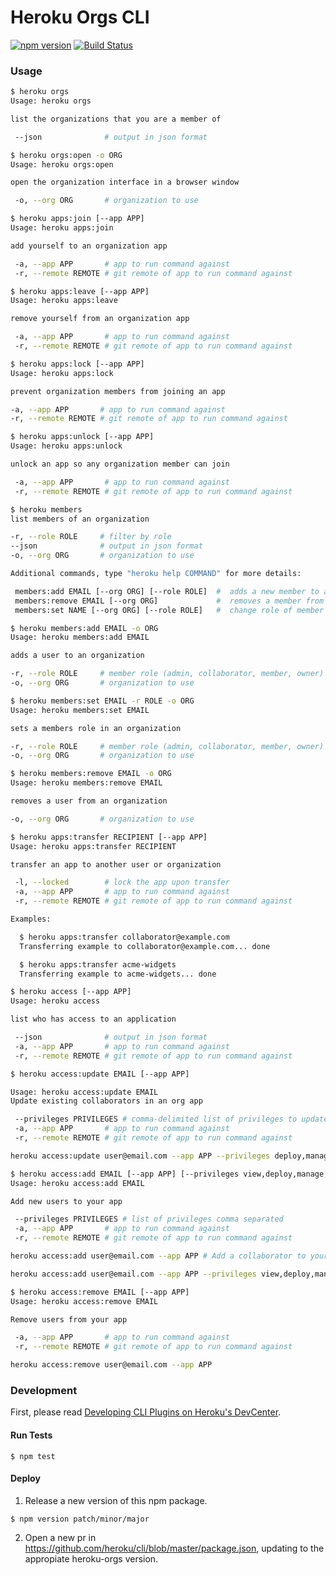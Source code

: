 Heroku Orgs CLI
===========
[![npm version](https://badge.fury.io/js/heroku-orgs.svg)](http://badge.fury.io/js/heroku-orgs)
[![Build Status](https://travis-ci.org/heroku/heroku-orgs.svg?branch=master)](https://travis-ci.org/heroku/heroku-orgs)


### Usage

```bash
$ heroku orgs
Usage: heroku orgs

list the organizations that you are a member of

 --json              # output in json format
```

```bash
$ heroku orgs:open -o ORG
Usage: heroku orgs:open

open the organization interface in a browser window

 -o, --org ORG       # organization to use
```

```bash
$ heroku apps:join [--app APP]
Usage: heroku apps:join

add yourself to an organization app

 -a, --app APP       # app to run command against
 -r, --remote REMOTE # git remote of app to run command against
 ```

```bash
$ heroku apps:leave [--app APP]
Usage: heroku apps:leave

remove yourself from an organization app

 -a, --app APP       # app to run command against
 -r, --remote REMOTE # git remote of app to run command against
 ```

 ```bash
$ heroku apps:lock [--app APP]
Usage: heroku apps:lock

prevent organization members from joining an app

 -a, --app APP       # app to run command against
 -r, --remote REMOTE # git remote of app to run command against
 ```

```bash
$ heroku apps:unlock [--app APP]
Usage: heroku apps:unlock

unlock an app so any organization member can join

 -a, --app APP       # app to run command against
 -r, --remote REMOTE # git remote of app to run command against
 ```

 ```bash
$ heroku members
list members of an organization

 -r, --role ROLE     # filter by role
 --json              # output in json format
 -o, --org ORG       # organization to use

Additional commands, type "heroku help COMMAND" for more details:

  members:add EMAIL [--org ORG] [--role ROLE]  #  adds a new member to an org
  members:remove EMAIL [--org ORG]             #  removes a member from an org
  members:set NAME [--org ORG] [--role ROLE]   #  change role of member in org
 ```

 ```bash
 $ heroku members:add EMAIL -o ORG
Usage: heroku members:add EMAIL

adds a user to an organization

 -r, --role ROLE     # member role (admin, collaborator, member, owner)
 -o, --org ORG       # organization to use
 ```

 ```bash
 $ heroku members:set EMAIL -r ROLE -o ORG
Usage: heroku members:set EMAIL

sets a members role in an organization

 -r, --role ROLE     # member role (admin, collaborator, member, owner)
 -o, --org ORG       # organization to use
 ```

 ```bash
$ heroku members:remove EMAIL -o ORG
 Usage: heroku members:remove EMAIL

removes a user from an organization

 -o, --org ORG       # organization to use
```

```bash
$ heroku apps:transfer RECIPIENT [--app APP]
Usage: heroku apps:transfer RECIPIENT

transfer an app to another user or organization

 -l, --locked        # lock the app upon transfer
 -a, --app APP       # app to run command against
 -r, --remote REMOTE # git remote of app to run command against

Examples:

  $ heroku apps:transfer collaborator@example.com
  Transferring example to collaborator@example.com... done

  $ heroku apps:transfer acme-widgets
  Transferring example to acme-widgets... done
```

```bash
$ heroku access [--app APP]
Usage: heroku access

list who has access to an application

 --json              # output in json format
 -a, --app APP       # app to run command against
 -r, --remote REMOTE # git remote of app to run command against
```


```bash
$ heroku access:update EMAIL [--app APP]

Usage: heroku access:update EMAIL
Update existing collaborators in an org app

 --privileges PRIVILEGES # comma-delimited list of privileges to update (deploy,manage,operate,view)
 -a, --app APP       # app to run command against
 -r, --remote REMOTE # git remote of app to run command against

heroku access:update user@email.com --app APP --privileges deploy,manage,operate,view
```

```bash
$ heroku access:add EMAIL [--app APP] [--privileges view,deploy,manage,operate]
Usage: heroku access:add EMAIL

Add new users to your app

 --privileges PRIVILEGES # list of privileges comma separated
 -a, --app APP       # app to run command against
 -r, --remote REMOTE # git remote of app to run command against

heroku access:add user@email.com --app APP # Add a collaborator to your app

heroku access:add user@email.com --app APP --privileges view,deploy,manage,operate # privileges must be comma separated
```

```bash
$ heroku access:remove EMAIL [--app APP]
Usage: heroku access:remove EMAIL

Remove users from your app

 -a, --app APP       # app to run command against
 -r, --remote REMOTE # git remote of app to run command against

heroku access:remove user@email.com --app APP
```

### Development

First, please read [Developing CLI Plugins on Heroku's DevCenter](https://devcenter.heroku.com/articles/developing-toolbelt-plug-ins).

#### Run Tests

```
$ npm test
```

#### Deploy

1. Release a new version of this npm package.

```
$ npm version patch/minor/major
```

2. Open a new pr in https://github.com/heroku/cli/blob/master/package.json, updating to the appropiate heroku-orgs version.


